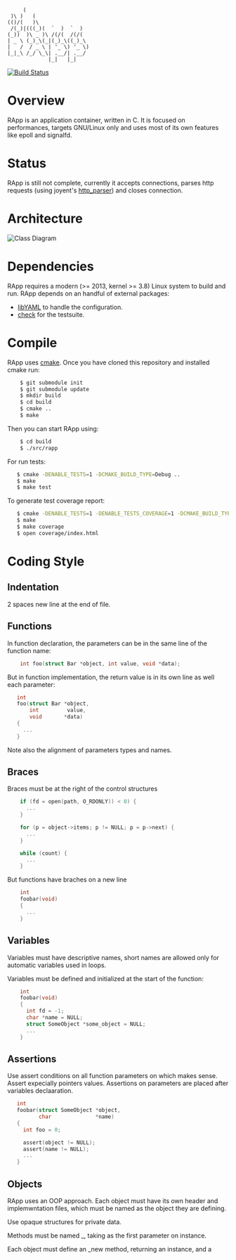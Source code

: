          (
     )\ )   (
    (()/(   )\
     /(_)|(((_)(  `  )  `  )
    (_))  )\ _ )\ /(/(  /(/(
    | _ \ (_)_\(_|(_)_\((_)_\
    |   /  / _ \ | '_ \) '_ \)
    |_|_\ /_/ \_\| .__/| .__/
                 |_|   |_|


[![Build Status](https://secure.travis-ci.org/rugginoso/rapp.png?branch=develop)](https://travis-ci.org/rugginoso/rapp)

Overview
========
RApp is an application container, written in C.
It is focused on performances, targets GNU/Linux only and uses most of its own
features like epoll and signalfd.


Status
======
RApp is still not complete, currently it accepts connections, parses http
requests (using joyent's [http_parser](https://github.com/joyent/http-parser))
and closes connection.


Architecture
============
![Class Diagram](http://yuml.me/f8c29e8b)


Dependencies
============
RApp requires a modern (>= 2013, kernel >= 3.8) Linux system to build and run.
RApp depends on an handful of external packages:

* [libYAML](http://pyyaml.org/wiki/LibYAML) to handle the configuration.
* [check](http://check.sf.net) for the testsuite.


Compile
=======
RApp uses [cmake](http://www.cmake.org/). Once you have cloned this repository
and installed cmake run:
```bash
    $ git submodule init
    $ git submodule update
    $ mkdir build
    $ cd build
    $ cmake ..
    $ make
```
Then you can start RApp using:
```bash
    $ cd build
    $ ./src/rapp
```
For run tests:
```bash
   $ cmake -DENABLE_TESTS=1 -DCMAKE_BUILD_TYPE=Debug ..
   $ make
   $ make test
```
To generate test coverage report:
```bash
   $ cmake -DENABLE_TESTS=1 -DENABLE_TESTS_COVERAGE=1 -DCMAKE_BUILD_TYPE=Debug ..
   $ make
   $ make coverage
   $ open coverage/index.html
```

Coding Style
============

Indentation
-----------
2 spaces
new line at the end of file.

Functions
---------
In function declaration, the parameters can be in the same line of the function name:

```c
    int foo(struct Bar *object, int value, void *data);
```

But in function implementation, the return value is in its own line as well each parameter:

```c
   int
   foo(struct Bar *object,
       int         value,
       void       *data)
   {
     ...
   }
```

Note also the alignment of parameters types and names.

Braces
------
Braces must be at the right of the control structures

```c
    if (fd = open(path, O_RDONLY)) < 0) {
      ...
    }

    for (p = object->items; p != NULL; p = p->next) {
      ...
    }

    while (count) {
      ...
    }
```

But functions have braches on a new line

```c
    int
    foobar(void)
    {
      ...
    }
```

Variables
---------
Variables must have descriptive names, short names are allowed only for
automatic variables used in loops.

Variables must be defined and initialized at the start of the function:

```c
    int
    foobar(void)
    {
      int fd = -1;
      char *name = NULL;
      struct SomeObject *some_object = NULL;
      ...
    }
```

Assertions
----------
Use assert conditions on all function parameters on which makes sense. Assert expecially
pointers values.
Assertions on parameters are placed after variables declaaration.

```c
   int
   foobar(struct SomeObject *object,
          char              *name)
   {
     int foo = 0;

     assert(object != NULL);
     assert(name != NULL);
     ...
   }

```

Objects
-------
RApp uses an OOP approach. Each object must have its own header and implemwntation files, which must be named as the object they are defining.

Use opaque structures for private data.

Methods must be named <object>_<action>, taking as the first parameter on <object> instance.

Each object must define an <object>_new method, returning an <object> instance, and a <object>_destroy method,
returning void and taking an <object> instance as the only parameter.


```c
   struct SomeObject;

   struct SomeObject *some_object_new(void);
   void some_object_destroy(struct SomeObject *some_object);

   void some_object_do_action(struct SomeObject *some_object, int foo);
```

Includes
--------
Includes should be grouped by scope, divided by one empty line.
System includes must come first, applications ones after.


```c
   #include <stdlib.h>
   #include <string.h>

   #include <sys/types.h>
   #include <sys/stat.h>

   #include "someotherobject.h"
   #include "someobject.h"
```

License
=======
RApp is realeased under the GPLv2.
